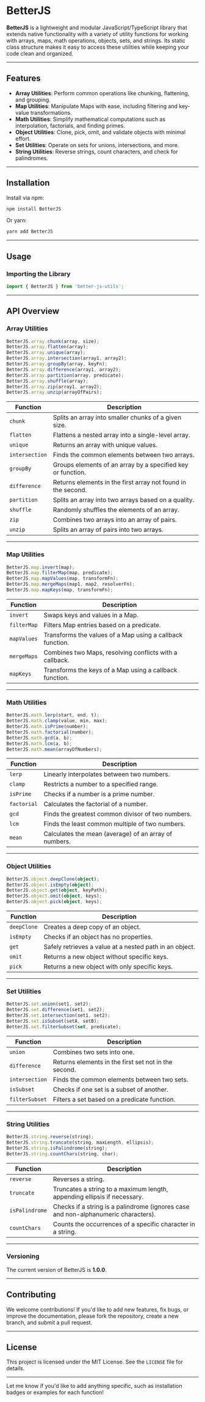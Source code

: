 # BetterJS

**BetterJS** is a lightweight and modular JavaScript/TypeScript library that extends native functionality with a variety of utility functions for working with arrays, maps, math operations, objects, sets, and strings. Its static class structure makes it easy to access these utilities while keeping your code clean and organized.

---

## Features

- **Array Utilities**: Perform common operations like chunking, flattening, and grouping.
- **Map Utilities**: Manipulate Maps with ease, including filtering and key-value transformations.
- **Math Utilities**: Simplify mathematical computations such as interpolation, factorials, and finding primes.
- **Object Utilities**: Clone, pick, omit, and validate objects with minimal effort.
- **Set Utilities**: Operate on sets for unions, intersections, and more.
- **String Utilities**: Reverse strings, count characters, and check for palindromes.

---

## Installation

Install via npm:

```bash
npm install BetterJS
```

Or yarn:

```bash
yarn add BetterJS
```

---

## Usage

### Importing the Library

```typescript
import { BetterJS } from 'better-js-utils';
```

---

## API Overview

### **Array Utilities**

```typescript
BetterJS.array.chunk(array, size);
BetterJS.array.flatten(array);
BetterJS.array.unique(array);
BetterJS.array.intersection(array1, array2);
BetterJS.array.groupBy(array, keyFn);
BetterJS.array.difference(array1, array2);
BetterJS.array.partition(array, predicate);
BetterJS.array.shuffle(array);
BetterJS.array.zip(array1, array2);
BetterJS.array.unzip(arrayOfPairs);
```

| Function         | Description                                                                                  |
|------------------|----------------------------------------------------------------------------------------------|
| `chunk`          | Splits an array into smaller chunks of a given size.                                        |
| `flatten`        | Flattens a nested array into a single-level array.                                          |
| `unique`         | Returns an array with unique values.                                                        |
| `intersection`   | Finds the common elements between two arrays.                                               |
| `groupBy`        | Groups elements of an array by a specified key or function.                                 |
| `difference`     | Returns elements in the first array not found in the second.                                |
| `partition`      | Splits an array into two arrays based on a quality.                                       |
| `shuffle`        | Randomly shuffles the elements of an array.                                                 |
| `zip`            | Combines two arrays into an array of pairs.                                                 |
| `unzip`          | Splits an array of pairs into two arrays.                                                   |

---

### **Map Utilities**

```typescript
BetterJS.map.invert(map);
BetterJS.map.filterMap(map, predicate);
BetterJS.map.mapValues(map, transformFn);
BetterJS.map.mergeMaps(map1, map2, resolverFn);
BetterJS.map.mapKeys(map, transformFn);
```

| Function       | Description                                                                                  |
|----------------|----------------------------------------------------------------------------------------------|
| `invert`       | Swaps keys and values in a Map.                                                             |
| `filterMap`    | Filters Map entries based on a predicate.                                                   |
| `mapValues`    | Transforms the values of a Map using a callback function.                                   |
| `mergeMaps`    | Combines two Maps, resolving conflicts with a callback.                                     |
| `mapKeys`      | Transforms the keys of a Map using a callback function.                                     |

---

### **Math Utilities**

```typescript
BetterJS.math.lerp(start, end, t);
BetterJS.math.clamp(value, min, max);
BetterJS.math.isPrime(number);
BetterJS.math.factorial(number);
BetterJS.math.gcd(a, b);
BetterJS.math.lcm(a, b);
BetterJS.math.mean(arrayOfNumbers);
```

| Function     | Description                                                                                  |
|--------------|----------------------------------------------------------------------------------------------|
| `lerp`       | Linearly interpolates between two numbers.                                                  |
| `clamp`      | Restricts a number to a specified range.                                                    |
| `isPrime`    | Checks if a number is a prime number.                                                       |
| `factorial`  | Calculates the factorial of a number.                                                       |
| `gcd`        | Finds the greatest common divisor of two numbers.                                           |
| `lcm`        | Finds the least common multiple of two numbers.                                             |
| `mean`       | Calculates the mean (average) of an array of numbers.                                       |

---

### **Object Utilities**

```typescript
BetterJS.object.deepClone(object);
BetterJS.object.isEmpty(object);
BetterJS.object.get(object, keyPath);
BetterJS.object.omit(object, keys);
BetterJS.object.pick(object, keys);
```

| Function   | Description                                                                                  |
|------------|----------------------------------------------------------------------------------------------|
| `deepClone`| Creates a deep copy of an object.                                                           |
| `isEmpty`  | Checks if an object has no properties.                                                      |
| `get`      | Safely retrieves a value at a nested path in an object.                                      |
| `omit`     | Returns a new object without specific keys.                                                 |
| `pick`     | Returns a new object with only specific keys.                                               |

---

### **Set Utilities**

```typescript
BetterJS.set.union(set1, set2);
BetterJS.set.difference(set1, set2);
BetterJS.set.intersection(set1, set2);
BetterJS.set.isSubset(setA, setB);
BetterJS.set.filterSubset(set, predicate);
```

| Function        | Description                                                                                  |
|-----------------|----------------------------------------------------------------------------------------------|
| `union`         | Combines two sets into one.                                                                 |
| `difference`    | Returns elements in the first set not in the second.                                        |
| `intersection`  | Finds the common elements between two sets.                                                 |
| `isSubset`      | Checks if one set is a subset of another.                                                   |
| `filterSubset`  | Filters a set based on a predicate function.                                                |

---

### **String Utilities**

```typescript
BetterJS.string.reverse(string);
BetterJS.string.truncate(string, maxLength, ellipsis);
BetterJS.string.isPalindrome(string);
BetterJS.string.countChars(string, char);
```

| Function       | Description                                                                                  |
|----------------|----------------------------------------------------------------------------------------------|
| `reverse`      | Reverses a string.                                                                          |
| `truncate`     | Truncates a string to a maximum length, appending ellipsis if necessary.                     |
| `isPalindrome` | Checks if a string is a palindrome (ignores case and non-alphanumeric characters).          |
| `countChars`   | Counts the occurrences of a specific character in a string.                                 |

---

### Versioning

The current version of BetterJS is **1.0.0**.

---

## Contributing

We welcome contributions! If you'd like to add new features, fix bugs, or improve the documentation, please fork the repository, create a new branch, and submit a pull request.

---

## License

This project is licensed under the MIT License. See the `LICENSE` file for details.

---

Let me know if you'd like to add anything specific, such as installation badges or examples for each function!
